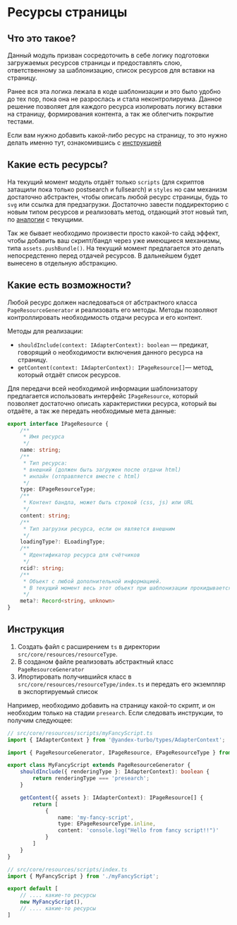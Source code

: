 # Ресурсы страницы
## Что это такое?
Данный модуль призван сосредоточить в себе логику подготовки загружаемых ресурсов страницы и предоставлять слою, ответственному за шаблонизацию, список ресурсов для вставки на страницу.

Ранее вся эта логика лежала в коде шаблонизации и это было удобно до тех пор, пока она не разрослась и стала неконтролируема. Данное решение позволяет для каждого ресурса изолировать логику вставки на страницу, формирования контента, а так же облегчить покрытие тестами.

Если вам нужно добавить какой-либо ресурс на страницу, то это нужно делать именно тут, ознакомившись с [инструкцией](#Инструкция)

## Какие есть ресурсы?
На текущий момент модуль отдаёт только `scripts` (для скриптов затащили пока только postsearch и fullsearch) и `styles` но сам механизм достаточно абстрактен, чтобы описать любой ресурс страницы, будь то `svg` или ссылка для предзагрузки. Достаточно завести поддиректорию с новым типом ресурсов и реализовать метод, отдающий этот новый тип, по [аналогии](https://github.yandex-team.ru/serp/turbo/tree/dev/core/pageResources/index.ts#L61-L76) с текущими.

Так же бывает необходимо произвести просто какой-то сайд эффект, чтобы добавить ваш скрипт/бандл через уже имеющиеся механизмы, типа `assets.pushBundle()`. На текущий момент предлагается это делать непосредстенно перед отдачей ресурсов. В дальнейшем будет вынесено в отдельную абcтракцию.

## Какие есть возможности?
Любой ресурс должен наследоваться от абстрактного класса `PageResourceGenerator` и реализовать его методы. Методы позволяют контроллировать необходимость отдачи ресурса и его контент.

Методы для реализации:
* `shouldInclude(context: IAdapterContext): boolean` — предикат, говорящий о необходимости включения данного ресурса на страницу.
* `getContent(context: IAdapterContext): IPageResource[]`— метод, который отдаёт список ресурсов.

Для передачи всей необходимой информации шаблонизатору предлагается использовать интерфейс `IPageResource`, который позволяет достаточно описать характеристики ресурса, который вы отдаёте, а так же передать необходимые мета данные:

```typescript
export interface IPageResource {
    /**
     * Имя ресурса
     */
    name: string;
    /**
     * Тип ресурса:
     * внешний (должен быть загружен после отдачи html)
     * инлайн (отправляется вместе c html)
     */
    type: EPageResourceType;
    /**
     * Контент бандла, может быть строкой (css, js) или URL
     */
    content: string;
    /**
     * Тип загрузки ресурса, если он является внешним
     */
    loadingType?: ELoadingType;
    /**
     * Идентификатор ресурса для счётчиков
     */
    rcid?: string;
    /**
     * Объект с любой дополнительной информацией.
     * В текущий момент весь этот объект при шаблонизации прокидывается в атрибуты ресурса.
     */
    meta?: Record<string, unknown>
}
```

## Инструкция
1. Создать файл с расширением `ts` в директории `src/core/resources/resourceType`.
2. В созданом файле реализовать абстрактный класс `PageResourceGenerator`
3. Ипортировать получившийся класс в `src/core/resources/resourceType/index.ts` и передать его экземпляр в экспортируемый список

Например, необходимо добавить на страницу какой-то скрипт, и он необходим только на стадии `presearch`. Если следовать инструкции, то получим следующее:
```typescript
// src/core/resources/scripts/myFancyScript.ts
import { IAdapterContext } from '@yandex-turbo/types/AdapterContext';

import { PageResourceGenerator, IPageResource, EPageResourceType } from '../../types';

export class MyFancyScript extends PageResourceGenerator {
    shouldInclude({ renderingType }: IAdapterContext): boolean {
        return renderingType === 'presearch';
    }

    getContent({ assets }: IAdapterContext): IPageResource[] {
        return [
            {
                name: 'my-fancy-script',
                type: EPageResourceType.inline,
                content: 'console.log("Hello from fancy script!!")'
            }
        ]
    }
}

// src/core/resources/scripts/index.ts
import { MyFancyScript } from './myFancyScript';

export default [
    // .... какие-то ресурсы
    new MyFancyScript(),
    // .... какие-то ресурсы
]
```
